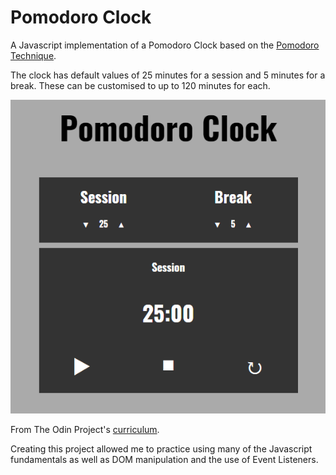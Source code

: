 # Pomodoro Clock
A Javascript implementation of a Pomodoro Clock based on the [Pomodoro Technique](https://en.wikipedia.org/wiki/Pomodoro_Technique).

The clock has default values of 25 minutes for a session and 5 minutes for a break. These can be customised to up to 120 minutes for each.

![Screenshot](Screenshot.png)

From The Odin Project's [curriculum](https://www.theodinproject.com/lessons/pairing-project).

Creating this project allowed me to practice using many of the Javascript fundamentals as well as DOM manipulation and the use of Event Listeners.